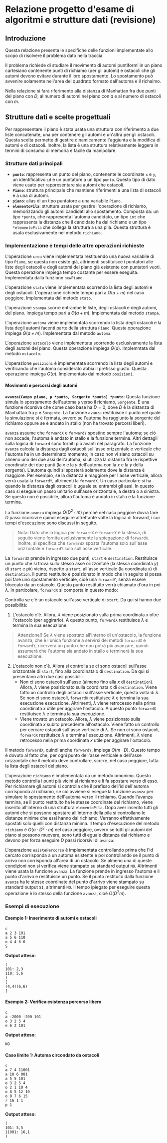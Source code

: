 # Relazione progetto d'esame di algoritmi e strutture dati (revisione)

## Introduzione

Questa relazione presenta le specifiche delle funzioni implementate allo scopo di risolvere il problema dato nella traccia. 

Il problema richiede di studiare il movimento di automi puntiformi in un piano cartesiano contenente punti di richiamo (per gli automi) e ostacoli che gli automi devono evitare durante il loro spostamento. Lo spostamento può avvenire solamente nell'area del quadrato formato dall'automa e il richaimo. 

Nella relazione si farà riferimento alla distanza di Manhattan fra due punti del piano con $D$, al numero di automi nel piano con $a$ e al numero di ostacoli con $m$.

## Strutture dati e scelte progettuali

Per rappresentare il piano è stata usata una struttura con riferimento a due liste concatenate, una per contenere gli automi e un'altra per gli ostacoli. Questa scelta permette di gestire dinamicamente l'aggiunta e la modifica di automi e di ostacoli. Inoltre, la lista è una struttura relativamente leggera in termini di consumo di memoria e facile da manipolare.

### Strutture dati principali

- **`punto`**: rappresenta un punto del piano, contenente le coordinate `x` e `y`, un identificativo `id` e un puntatore a un tipo `punto`. Questo tipo di dato viene usato per rappresentare sia automi che ostacoli.
- **`Piano`**: struttura principale che mantiene riferimenti a una lista di ostacoli e a una di automi.
- **`piano`**: alias di un tipo puntatore a una variabile `Piano`.
- **`elementoPila`**: struttura usata per gestire l'operazione di richiamo, memorizzando gli automi candidati allo spostamento. Composta da: un tipo `*punto`, che rappresenta l'automa candidato, un tipo `int` che rappresenta la distanza che il candidato ha dal richiamo e un tipo `*elementoPila` che collega la struttura a una pila. Questa struttura è usata esclusivamente nel metodo `richiamo`.

### Implementazione e tempi delle altre operazioni richieste

L'operazione `crea` viene implementata restituendo una nuova variabile di tipo `Piano`, se questa non esiste già, altrimenti sostituisce i puntatori alle liste degli ostacoli e degli automi del piano già esistente con puntatori vuoti. Questa operazione impiega tempo costante per essere eseguita. Implementata dalla funzione `newPiano`.

L'operazione `stato` viene implementata scorrendo la lista degli automi e degli ostacoli. L'operazione richiede tempo pari a $O(a+m)$ nel caso peggiore. Implementata dal metodo `stato`.

L'operazione `stampa` scorre entrambe le liste, degli ostacoli e degli automi, del piano. Impiega tempo pari a $\Theta(a+m)$. Implementata dal metodo `stampa`.

L'operazione `automa` viene implementata scorrendo la lista degli ostacoli e la lista degli automi facenti parte della struttura `Piano`. Questa operazione impiega $\Theta(a+m)$. Implementata dal metodo `automa`. 

L'operazione `ostacolo` viene implementata scorrendo esclusivamente la lista degli automi del piano. Questa operazione impiega $\Theta(a)$. Implemntata dal metodo `ostacolo`.

L'operazione `posizioni` è implementata scorrendo la lista degli automi e verificando che l'automa considerato abbia il prefisso giusto. Questa operazione impiega $O(a)$. Implementato dal metodo `posizioni`.

#### Movimenti e percorsi degli automi

**`avanza(Campo piano, p *punto, Sorgente *punto) *punto`**: Questa funzione simula lo spostamento dell'automa `p` verso il richiamo, `Sorgente`. È una funzione ricorsiva che come caso base ha $D = 0$, dove $D$ è la distanza di Manhattan fra `p` e `Sorgente`. La funzione `avanza` restituisce il punto nel quale la simulazione si è fermata, ovvero se l'automa ha raggiunto la sorgente del richiamo oppure se è andato in stallo (non ha trovato percorsi liberi).

`avanza` assume che `forwardX` e `forwardY` spostino sempre l'automa; se ciò non accade, l'automa è andato in stallo e la funzione termina. Altri dettagli sulla logica di `forward` sono forniti più avanti nel paragrafo. La funzione `avanza` calcola la distanza dagli ostacoli sull'asse orizzontale e verticale che l'automa ha in un determinato momento; in caso non vi siano ostacoli su almeno uno dei due assi dell'automa, si utilizza la distanza fra le rispettive coordinate dei due punti (la $x$ e la $y$ dell'automa con la $x$ e la $y$ della sorgente). L'automa quindi si sposterà solamente dove la distanza è maggiore. Per esempio, se la distanza è maggiore per l'asse verticale, allora verrà usata la `forwardY`, altrimenti la `forwardX`. Un caso particolare si ha quando la distanza dagli ostacoli è uguale su entrambi gli assi. In questo caso si esegue un passo unitario sull'asse orizzontale, a destra o a sinistra. Se questo non è possibile, allora l'automa è andato in stallo e la funzione termina.

La funzione `avanza` impiega $O(D^2 \cdot m)$ perché nel caso peggiore dovrà fare $D$ passi ricorsivi e quindi eseguire altrettante volte la logica di forward, i cui tempi d'esecuzione sono discussi in seguito.

> Nota: Dato che la logica per `forwardX` e `forwardY` è la stessa, di seguito viene fornita esclusivamente la spiegazione di `forwardX`. Inoltre, si specifica che `forwardX` sposta l'automa solo sull'asse orizzontale e `forwardY` solo sull'asse verticale.  

La `forwardX` prende in ingresso due punti, `start` e `destination`. Restituisce un punto che si trova sullo stesso asse orizzontale (la stessa coordinata $y$) di `start` e più vicino, rispetto a `start`, all'asse verticale (la coordinata $x$) di `destination`. Il punto restituito è posizionato in modo che in seguito si possa poi fare uno spostamento verticale, cioè una `forwardY`, senza essere bloccato da un ostacolo. Questo punto restituito verrà chiamato d'ora in poi $\lambda$. In particolare, `forwardX` si comporta in questo modo:

Controlla se c'è un ostacolo sull'asse verticale di `start`. Da qui si hanno due possibilità:

1. L'ostacolo c'è. Allora, $\lambda$ viene posizionato sulla prima coordinata $x$ oltre l'ostacolo (per aggirarlo). A questo punto, `forwardX` restituisce $\lambda$ e termina la sua esecuzione.

> Attenzione!! Se $\lambda$ viene spostato all'interno di un'ostacolo, la funzione avanza, che è l'unica funzione a servirsi dei metodi `forwardX` e `forwardY`, ricerverà un punto che non potrà più avanzare, quindi assumerà che l'automa sia andato in stallo e terminerà la sua esecuzione.

2. L'ostacolo non c'è. Allora si controlla se ci sono ostacoli sull'asse orizzontale di `start`, fino alla coordinata $x$ di `destination`. Da qui si presentano altri due casi possibili:
   - Non ci sono ostacoli sull'asse (almeno fino alla $x$ di `destination`). Allora, $\lambda$ viene posizionato sulla coordinata $x$ di `destination`. Viene fatto un controllo degli ostacoli sull'asse verticale, questa volta di $\lambda$.
     Se non ci sono ostacoli, `forwardX` restituisce $\lambda$ e termina la sua esecuzione esecuzione. Altrimenti, $\lambda$ viene retrocesso nella prima coordinata $x$ utile per aggirare l'ostacolo. A questo punto `forwardX` restituisce $\lambda$ e termina la sua esecuzione.
   - Viene trovato un ostacolo. Allora, $\lambda$ viene posizionato sulla coordinata $x$ subito precedente all'ostacolo. Viene fatto un controllo per cercare ostacoli sull'asse verticale di $\lambda$.
     Se non ci sono ostacoli, `forwardX` restituisce $\lambda$ e termina l'esecuzione. Altrimenti, $\lambda$ viene retrocesso nella prima coordinata $x$ utile per aggirare l'ostacolo.

Il metodo `forwardX`, quindi anche `forwardY`, impiega $O(m \cdot D)$. Questo tempo è dovuto al fatto che, per ogni punto dell'asse verticale e dell'asse orizzontale che il metodo deve controllare, scorre, nel caso peggiore, tutta la lista degli ostacoli del piano.  

<!-- - Sull'asse verticale di `start`: si controlla se c'è un ostacolo e si procede ad aggirarlo posizionando $\lambda$ sulla coordinata $x$ successiva ad esso. Si restituisce $\lambda$ e `forwardX` termina. In caso non ci siano ostacoli sull'asse verticale di `start` viene fatto un controllo sul suo asse orizzontale.Sull'asse orizzontale di `start`: questo controllo viene fatto solo se non ci sono ostacoli sull'asse verticale. Se c'è un ostacolo sull'asse orizzontale allora $\lambda$ viene posizionato subito prima di esso, altrimenti viene posizionato sull'asse $x$ di `destination`. Dopo aver posizionato $\lambda$ si controlla se sul suo asse verticale si incontrano ostacoli, se ciò non avviene $\lambda$ viene restituito, altrimenti si fa retrocedere (verso la $x$ di `start`) in modo che venga aggirato l'ostacolo. A questo punto $\lambda$ viene restituito. -->

L'operazione `richiamo` è implementata da un metodo omonimo. Questo metodo controlla i punti più vicini al richiamo e li fa spostare verso di esso. Per richiamare gli automi si controlla che il prefisso dell'id dell'automa corrisponda al richiamo, se ciò avviene si esegue la funzione `avanza` per simulare lo spostamento dell'automa verso il richiamo. Quando l'avanza termina, se il punto restituito ha le stesse coordinate del richiamo, viene inserito all'interno di una struttura `elementoPila`.  Dopo aver inserito tutti gli automi che si possono spostare all'interno della pila si controllano le distanze minime che essi hanno dal richiamo. Verranno effettivamente spostati solo quelli con distanza minima. Il tempo d'esecuzione del metodo `richiamo` è $O(a \cdot D^2 \cdot m)$ nel caso peggiore, ovvero se tutti gli automi del piano si possono muovere, sono tutti di eguale distanza dal richiamo e devono per forza eseguire $D$ passi ricorsivi di `avanza`.

L'operazione `esistePercorso` è implementata controllando prima che l'id cercato corrisponda a un automa esistente e poi controllando se il punto di arrivo non corrisponda all'area di un ostacolo. Se almeno una di queste condizioni non si verifica viene stampato su standard output `NO`. Altrimenti viene usata la funzione `avanza`. La funzione prende in ingresso l'automa e il punto d'arrivo e restituisce un punto. Se il punto restituito dalla funzione `avanza` ha le stesse coordinate del punto d'arrivo viene stampato su standard output `SI`, altrimenti `NO`. Il tempo ipiegato per eseguire questa operazione è lo stesso della funzione `avanza`, cioè $O(D^2m)$.

### Esempi di esecuzione

#### **Esempio 1: Inserimento di automi e ostacoli**

```
c
a 2 3 101
a 5 6 110
o 4 4 6 6
S
```

**Output atteso:**

```
(
101: 2,3
110: 5,6
)
[
(4,4)(6,6)
]
```

#### **Esempio 2: Verifica esistenza percorso libero**

```
c
a -2000 -200 101
o 3 2 5 4
e 6 2 101
```

**Output atteso:**

```
NO
```

#### **Caso limite 1: Automa circondato da ostacoli**

```
c
a 7 4 11001
a 10 6 001
a 5 5 101
o 3 2 5 4
o 2 1 10 4
o 8 5 12 10
o 0 7 6 15
r 16 1 1
p 1
```

**Output atteso:**

```
(
101: 5,5
11001: 16,1
)
```